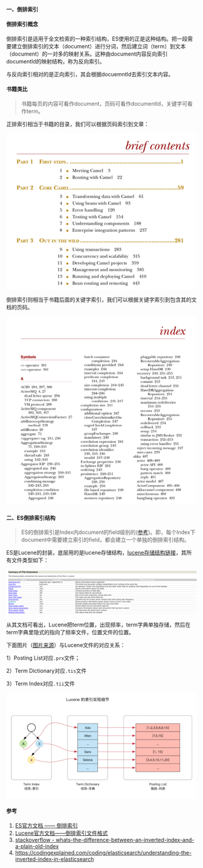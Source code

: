 #### 一、倒排索引

#### 倒排索引概念

倒排索引是适用于全文检索的一种索引结构，ES使用的正是这种结构。把一段需要建立倒排索引的文本（document）进行分词，然后建立词（term）到文本（document）的一对多的映射关系。这种由document内容反向索引documentId的映射结构，称为反向索引。

与反向索引相对的是正向索引，其会根据docuemntId去索引文本内容。

#### 书籍类比

> 书籍每页的内容可看作document，页码可看作documentId，关键字可看作term。

正排索引相当于书籍的目录，我们可以根据页码索引到文章：

![image-20210531224654129](pic/image-20210531224654129.png)

倒排索引则相当于书籍后面的关键字索引，我们可以根据关键字索引到包含其的文档的页码。

![image-20210531224640698](pic/image-20210531224640698.png)

#### 二、ES倒排索引结构

> ES的倒排索引是Index内document的field级别的([参考](https://codingexplained.com/coding/elasticsearch/understanding-the-inverted-index-in-elasticsearch))。即，每个Index下document中需要建立索引的field，都会建立一个单独的倒排索引结构。

ES是Lucene的封装，底层用的是lucene存储结构，[lucene存储结构链接](https://lucene.apache.org/core/3_0_3/fileformats.html#Positions)，其所有文件类型如下：

![image-20210531234248786](pic/image-20210531234248786.png)

从其文档可看出，Lucene把term位置，出现频率，term字典单独存储，然后在term字典里隐式的指向了频率文件，位置文件的位置。



下面图片（[图片来源](https://ningg.top/elastic-series-03-elastic-lucene-data-structure/)）与Lucene文件的对应关系：

1）Posting List对应`.prx`文件；

2）Term Dictionary对应`.tis`文件

3）Term Index对应`.tii`文件

![img](pic/lucene-index-details.png)

#### 参考

1. [ES官方文档 —— 倒排索引](https://www.elastic.co/guide/cn/elasticsearch/guide/current/inverted-index.html)
2. [Lucene官方文档——倒排索引文件格式](https://lucene.apache.org/core/3_0_3/fileformats.html)
3. [stackoverflow - whats-the-difference-between-an-inverted-index-and-a-plain-old-index](https://stackoverflow.com/questions/7727686/whats-the-difference-between-an-inverted-index-and-a-plain-old-index)
4. https://codingexplained.com/coding/elasticsearch/understanding-the-inverted-index-in-elasticsearch